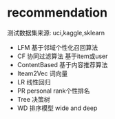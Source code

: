 #  recommendation 
  测试数据集来源:  uci,kaggle,sklearn
- LFM   基于邻域个性化召回算法
- CF 协同过滤算法  基于item或user
- ContentBased 基于内容推荐算法
- Iteam2Vec   词向量
- LR  线性回归
- PR  personal  rank个性排名
- Tree 决策树
- WD   排序模型  wide and deep

